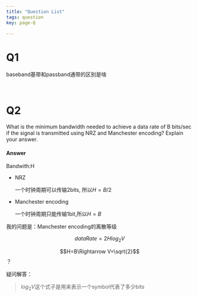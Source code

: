 ```yaml
---
title: "Question List"
tags: question
key: page-Q

---
```




# Q1

baseband基带和passband通带的区别是啥

<br/>

# Q2

What is the minimum bandwidth needed to achieve a data rate of B bits/sec if the signal is transmitted using NRZ and Manchester encoding? Explain your answer.

#### Answer

Bandwith:H 

- NRZ

  一个时钟周期可以传输2bits, 所以$H=B/2$

- Manchester encoding

  一个时钟周期只能传输1bit,所以$H=B$

我的问题是：Manchester encoding的离散等级

$$dataRate=2Hlog_2V$$

$$H=B\Rightarrow V=\sqrt{2}$$？



疑问解答：

> $log_2V$这个式子是用来表示一个symbol代表了多少bits





